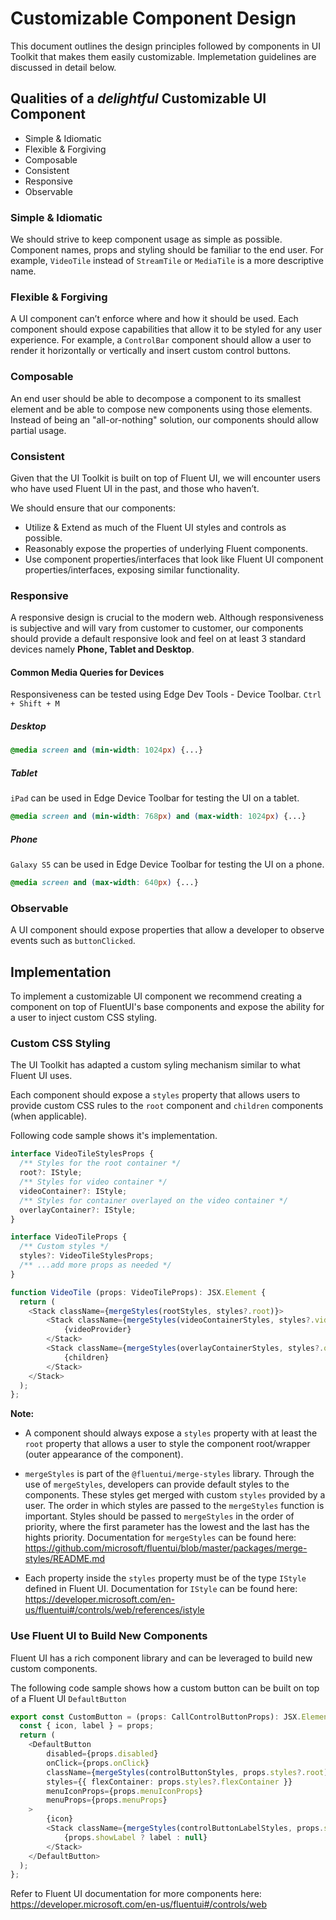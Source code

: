 # Customizable Component Design

This document outlines the design principles followed by components in UI Toolkit that makes them easily customizable. Implemetation guidelines are discussed in detail below.

## Qualities of a *delightful* Customizable UI Component

- Simple & Idiomatic
- Flexible & Forgiving
- Composable
- Consistent
- Responsive
- Observable

### Simple & Idiomatic

We should strive to keep component usage as simple as possible. Component names, props and styling should be familiar to the end user.
For example, `VideoTile` instead of `StreamTile` or `MediaTile` is a more descriptive name.

### Flexible & Forgiving

A UI component can’t enforce where and how it should be used. Each component should expose capabilities that allow it to be styled for any user experience.
For example, a `ControlBar` component should allow a user to render it horizontally or vertically and insert custom control buttons.

### Composable

An end user should be able to decompose a component to its smallest element and be able to compose new components using those elements.
Instead of being an "all-or-nothing" solution, our components should allow partial usage.

### Consistent

Given that the UI Toolkit is built on top of Fluent UI, we will encounter users who have used Fluent UI in the past, and those who haven’t.  

We should ensure that our components:

- Utilize & Extend as much of the Fluent UI styles and controls as possible.
- Reasonably expose the properties of underlying Fluent components.  
- Use component properties/interfaces that look like Fluent UI component properties/interfaces, exposing similar functionality.

### Responsive

A responsive design is crucial to the modern web. Although responsiveness is subjective and will vary from customer to customer, our components should provide a default responsive look and feel on at least 3 standard devices namely **Phone, Tablet and Desktop**.

#### Common Media Queries for Devices

Responsiveness can be tested using Edge Dev Tools - Device Toolbar.
`Ctrl + Shift + M`

##### Desktop

```css
@media screen and (min-width: 1024px) {...}
```

##### Tablet

`iPad` can be used in Edge Device Toolbar for testing the UI on a tablet.

```css
@media screen and (min-width: 768px) and (max-width: 1024px) {...}
```

##### Phone

`Galaxy S5` can be used in Edge Device Toolbar for testing the UI on a phone.

```css
@media screen and (max-width: 640px) {...}
```

### Observable

A UI component should expose properties that allow a developer to observe events such as `buttonClicked`.

## Implementation

To implement a customizable UI component we recommend creating a component on top of FluentUI's base components and expose the ability for a user to inject custom CSS styling.

### Custom CSS Styling

The UI Toolkit has adapted a custom syling mechanism similar to what Fluent UI uses.

Each component should expose a `styles` property that allows users to provide custom CSS rules to the `root` component and `children` components (when applicable).

Following code sample shows it's implementation.

```typescript
interface VideoTileStylesProps {
  /** Styles for the root container */
  root?: IStyle;
  /** Styles for video container */
  videoContainer?: IStyle;
  /** Styles for container overlayed on the video container */
  overlayContainer?: IStyle;
}

interface VideoTileProps {
  /** Custom styles */
  styles?: VideoTileStylesProps;
  /** ...add more props as needed */
}

function VideoTile (props: VideoTileProps): JSX.Element {
  return (
    <Stack className={mergeStyles(rootStyles, styles?.root)}>
        <Stack className={mergeStyles(videoContainerStyles, styles?.videoContainer)}>
            {videoProvider}
        </Stack>
        <Stack className={mergeStyles(overlayContainerStyles, styles?.overlayContainer)}>
            {children}
        </Stack>
    </Stack>
  );
};
```

**Note:**

- A component should always expose a `styles` property with at least the `root` property that allows a user to style the component root/wrapper (outer appearance of the component).

- `mergeStyles` is part of the `@fluentui/merge-styles` library. Through the use of `mergeStyles`, developers can provide default styles to the components. These styles get merged with custom `styles` provided by a user. The order in which styles are passed to the `mergeStyles` function is important. Styles should be passed to `mergeStyles` in the order of priority, where the first parameter has the lowest and the last has the hights priority.
Documentation for `mergeStyles` can be found here: <https://github.com/microsoft/fluentui/blob/master/packages/merge-styles/README.md>

- Each property inside the `styles` property must be of the type `IStyle` defined in Fluent UI. Documentation for `IStyle` can be found here: <https://developer.microsoft.com/en-us/fluentui#/controls/web/references/istyle>

### Use Fluent UI to Build New Components

Fluent UI has a rich component library and can be leveraged to build new custom components.

The following code sample shows how a custom button can be built on top of a Fluent UI `DefaultButton`

```typescript
export const CustomButton = (props: CallControlButtonProps): JSX.Element => {
  const { icon, label } = props;
  return (
    <DefaultButton
        disabled={props.disabled}
        onClick={props.onClick}
        className={mergeStyles(controlButtonStyles, props.styles?.root)}
        styles={{ flexContainer: props.styles?.flexContainer }}
        menuIconProps={props.menuIconProps}
        menuProps={props.menuProps}
    >
        {icon}
        <Stack className={mergeStyles(controlButtonLabelStyles, props.styles?.label)}>
            {props.showLabel ? label : null}
        </Stack>
    </DefaultButton>
  );
};
```

Refer to Fluent UI documentation for more components here:
<https://developer.microsoft.com/en-us/fluentui#/controls/web>
